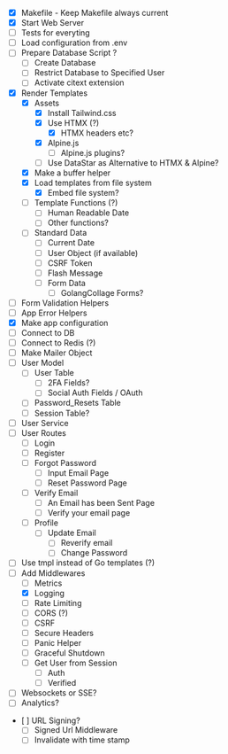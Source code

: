 - [X] Makefile - Keep Makefile always current
- [X] Start Web Server
- [ ] Tests for everyting
- [ ] Load configuration from .env
- [ ] Prepare Database Script ?
  - [ ] Create Database
  - [ ] Restrict Database to Specified User
  - [ ] Activate citext extension
- [X] Render Templates
  - [X] Assets
    - [X] Install Tailwind.css
    - [X] Use HTMX (?)
      - [X] HTMX headers etc?
    - [X] Alpine.js
      - [ ] Alpine.js plugins?
    - [ ] Use DataStar as Alternative to HTMX & Alpine?
  - [X] Make a buffer helper
  - [X] Load templates from file system
    - [X] Embed file system?
  - [ ] Template Functions (?)
    - [ ] Human Readable Date
    - [ ] Other functions?
  - [ ] Standard Data
    - [ ] Current Date
    - [ ] User Object (if available)
    - [ ] CSRF Token
    - [ ] Flash Message
    - [ ] Form Data
      - [ ] GolangCollage Forms?
- [ ] Form Validation Helpers
- [ ] App Error Helpers
- [X] Make app configuration
- [ ] Connect to DB
- [ ] Connect to Redis (?)
- [ ] Make Mailer Object
- [ ] User Model
  - [ ] User Table
    - [ ] 2FA Fields?
    - [ ] Social Auth Fields / OAuth
  - [ ] Password_Resets Table
  - [ ] Session Table?
- [ ] User Service
- [ ] User Routes
  - [ ] Login
  - [ ] Register
  - [ ] Forgot Password
    - [ ] Input Email Page
    - [ ] Reset Password Page
  - [ ] Verify Email
    - [ ] An Email has been Sent Page
    - [ ] Verify your email page
  - [ ] Profile
    - [ ] Update Email
      - [ ] Reverify email
      - [ ] Change Password
- [ ] Use tmpl instead of Go templates (?)
- [ ] Add Middlewares
  - [ ] Metrics
  - [X] Logging
  - [ ] Rate Limiting
  - [ ] CORS (?)
  - [ ] CSRF
  - [ ] Secure Headers
  - [ ] Panic Helper
  - [ ] Graceful Shutdown
  - [ ] Get User from Session
    - [ ] Auth
    - [ ] Verified
- [ ] Websockets or SSE?
- [ ] Analytics?
- [ ] URL Signing?
  - [ ] Signed Url Middleware
  - [ ] Invalidate with time stamp
